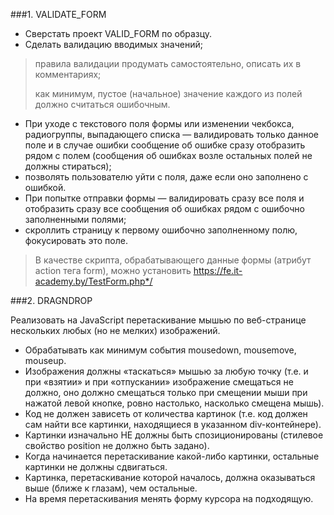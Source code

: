 ###1. VALIDATE_FORM

 - Сверстать проект VALID_FORM по образцу.
 - Сделать валидацию вводимых значений; 
  > правила валидации продумать самостоятельно, описать их в комментариях;
>
  > как минимум, пустое (начальное) значение каждого из полей должно считаться ошибочным.
>
 - При уходе с текстового поля формы или изменении чекбокса, радиогруппы, выпадающего списка — валидировать только данное поле и в случае ошибки сообщение об ошибке сразу отобразить рядом с полем (сообщения об ошибках возле остальных полей не должны стираться); 
 - позволять пользователю уйти с поля, даже если оно заполнено с ошибкой.
 - При попытке отправки формы — валидировать сразу все поля и отобразить сразу все сообщения об ошибках рядом с ошибочно заполненными полями; 
 - скроллить страницу к первому ошибочно заполненному полю, фокусировать это поле.
 > В качестве скрипта, обрабатывающего данные формы (атрибут action тега form), можно установить https://fe.it-academy.by/TestForm.php*/

###2. DRAGNDROP

Реализовать на JavaScript перетаскивание мышью по веб-странице нескольких любых (но не мелких) изображений. 
 - Обрабатывать как минимум события mousedown, mousemove, mouseup.
 - Изображения должны «таскаться» мышью за любую точку (т.е. и при «взятии» и при «отпускании» изображение смещаться не должно, оно должно смещаться только при смещении мыши при нажатой левой кнопке, ровно настолько, насколько смещена мышь).
 - Код не должен зависеть от количества картинок (т.е. код должен сам найти все картинки, находящиеся в указанном div-контейнере).
 - Картинки изначально НЕ должны быть спозиционированы (стилевое свойство position не должно быть задано).
 - Когда начинается перетаскивание какой-либо картинки, остальные картинки не должны сдвигаться.
 - Картинка, перетаскивание которой началось, должна оказываться выше (ближе к глазам), чем остальные.
 - На время перетаскивания менять форму курсора на подходящую.
